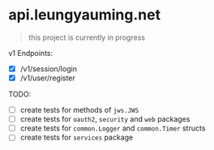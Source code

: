 # api.leungyauming.net

> this project is currently in progress

v1 Endpoints:

- [x] /v1/session/login
- [x] /v1/user/register

TODO:

- [ ] create tests for methods of `jws.JWS`
- [ ] create tests for `oauth2`, `security` and `web` packages
- [ ] create tests for `common.Logger` and `common.Timer` structs
- [ ] create tests for `services` package
